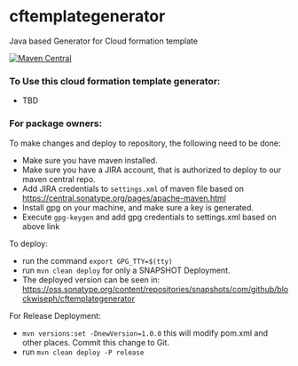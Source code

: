 # cftemplategenerator
Java based Generator for Cloud formation template

[![Maven Central](https://maven-badges.herokuapp.com/maven-central/com.github.blockwiseph/cftemplategenerator/badge.svg?style=plastic)](https://maven-badges.herokuapp.com/maven-central/com.github.blockwiseph/cftemplategenerator)


### To Use this cloud formation template generator:

* TBD


### For package owners:

To make changes and deploy to repository, the following need to be done:

* Make sure you have maven installed. 
* Make sure you have a JIRA account, that is authorized to deploy to our maven central repo.
* Add JIRA credentials to `settings.xml` of maven file based on https://central.sonatype.org/pages/apache-maven.html
* Install gpg on your machine, and make sure a key is generated.
* Execute `gpg-keygen` and add gpg credentials to settings.xml based on above link

To deploy:

* run the command `export GPG_TTY=$(tty)`
* run `mvn clean deploy` for only a SNAPSHOT Deployment.
* The deployed version can be seen in: https://oss.sonatype.org/content/repositories/snapshots/com/github/blockwiseph/cftemplategenerator

For Release Deployment:

* `mvn versions:set -DnewVersion=1.0.0` this will modify pom.xml and other places. Commit this change to Git.
* run `mvn clean deploy -P release`


